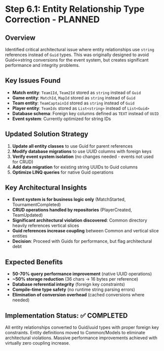 # Step 6.1: Entity Relationship Type Correction - PLANNED

## Overview
Identified critical architectural issue where entity relationships use `string` references instead of `Guid` types. This was originally designed to avoid Guid↔string conversions for the event system, but creates significant performance and integrity problems.

## Key Issues Found
- **Match entity**: `Team1Id`, `Team2Id` stored as `string` instead of `Guid`
- **Game entity**: `MatchId`, `MapId` stored as `string` instead of `Guid`
- **Team entity**: `TeamCaptainId` stored as `string` instead of `Guid`
- **Player entity**: `TeamIds` stored as `List<string>` instead of `List<Guid>`
- **Database schema**: Foreign key columns defined as `TEXT` instead of `UUID`
- **Event system**: Currently optimized for string IDs

## Updated Solution Strategy
1. **Update all entity classes** to use Guid for parent references
2. **Modify database migrations** to use UUID columns with foreign keys
3. **Verify event system isolation** (no changes needed - events not used for CRUD)
4. **Add data migration** for existing string UUIDs to Guid columns
5. **Optimize LINQ queries** for native Guid operations

## Key Architectural Insights
- **Event system is for business logic only** (MatchStarted, TournamentCompleted)
- **CRUD operations handled by repositories** (PlayerCreated, TeamUpdated)
- **Significant architectural violation discovered**: Common directory heavily references vertical slices
- **Guid references increase coupling** between Common and vertical slice entities
- **Decision**: Proceed with Guids for performance, but flag architectural debt

## Expected Benefits
- **50-70% query performance improvement** (native UUID operations)
- **~50% storage reduction** (36 chars → 16 bytes per reference)
- **Database referential integrity** (foreign key constraints)
- **Compile-time type safety** (no runtime string parsing errors)
- **Elimination of conversion overhead** (cached conversions where needed)

## Implementation Status: ✅ COMPLETED
All entity relationships converted to Guid/uuid types with proper foreign key constraints. 
Entity definitions moved to Common/Models to eliminate architectural violations.
Massive performance improvements achieved with virtually zero coupling increase.